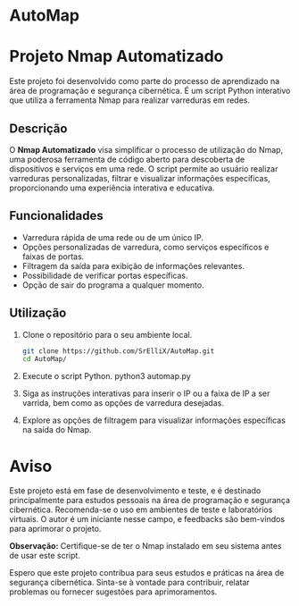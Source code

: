 # AutoMap

# Projeto Nmap Automatizado

Este projeto foi desenvolvido como parte do processo de aprendizado na área de programação e segurança cibernética. É um script Python interativo que utiliza a ferramenta Nmap para realizar varreduras em redes.

## Descrição

O **Nmap Automatizado** visa simplificar o processo de utilização do Nmap, uma poderosa ferramenta de código aberto para descoberta de dispositivos e serviços em uma rede. O script permite ao usuário realizar varreduras personalizadas, filtrar e visualizar informações específicas, proporcionando uma experiência interativa e educativa.

## Funcionalidades

- Varredura rápida de uma rede ou de um único IP.
- Opções personalizadas de varredura, como serviços específicos e faixas de portas.
- Filtragem da saída para exibição de informações relevantes.
- Possibilidade de verificar portas específicas.
- Opção de sair do programa a qualquer momento.

## Utilização

1. Clone o repositório para o seu ambiente local.
   ```bash
   git clone https://github.com/SrElliX/AutoMap.git
   cd AutoMap/
2. Execute o script Python.
    python3 automap.py
3. Siga as instruções interativas para inserir o IP ou a faixa de IP a ser varrida, bem como as opções de varredura desejadas.

4. Explore as opções de filtragem para visualizar informações específicas na saída do Nmap.

# Aviso

Este projeto está em fase de desenvolvimento e teste, e é destinado principalmente para estudos pessoais na área de programação e segurança cibernética. Recomenda-se o uso em ambientes de teste e laboratórios virtuais. O autor é um iniciante nesse campo, e feedbacks são bem-vindos para aprimorar o projeto.

**Observação:** Certifique-se de ter o Nmap instalado em seu sistema antes de usar este script.

Espero que este projeto contribua para seus estudos e práticas na área de segurança cibernética. Sinta-se à vontade para contribuir, relatar problemas ou fornecer sugestões para aprimoramentos.
